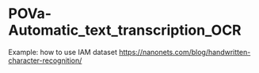 # POVa-Automatic_text_transcription_OCR

Example: how to use IAM dataset
https://nanonets.com/blog/handwritten-character-recognition/